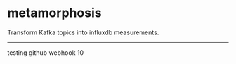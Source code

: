 # metamorphosis

Transform Kafka topics into influxdb measurements.

---

testing github webhook 10
